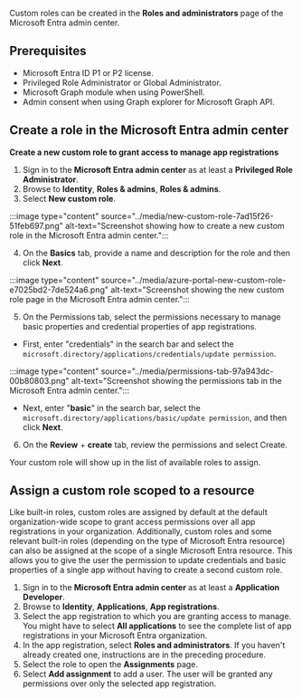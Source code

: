 Custom roles can be created in the **Roles and administrators** page of the Microsoft Entra admin center.

## Prerequisites

 -  Microsoft Entra ID P1 or P2 license.
 -  Privileged Role Administrator or Global Administrator.
 -  Microsoft Graph module when using PowerShell.
 -  Admin consent when using Graph explorer for Microsoft Graph API.

## Create a role in the Microsoft Entra admin center

**Create a new custom role to grant access to manage app registrations**

1.  Sign in to the **Microsoft Entra admin center** as at least a **Privileged Role Administrator**.
2.  Browse to **Identity**, **Roles & admins**, **Roles & admins**.
3.  Select **New custom role**.

:::image type="content" source="../media/new-custom-role-7ad15f26-51feb697.png" alt-text="Screenshot showing how to create a new custom role in the Microsoft Entra admin center.":::


4.  On the **Basics** tab, provide a name and description for the role and then click **Next**.

:::image type="content" source="../media/azure-portal-new-custom-role-e7025bd2-7de524a6.png" alt-text="Screenshot showing the new custom role page in the Microsoft Entra admin center.":::


5.  On the Permissions tab, select the permissions necessary to manage basic properties and credential properties of app registrations.<br>

 -  First, enter "credentials" in the search bar and select the `microsoft.directory/applications/credentials/update permission`.

:::image type="content" source="../media/permissions-tab-97a943dc-00b80803.png" alt-text="Screenshot showing the permissions tab in the Microsoft Entra admin center.":::


 -  Next, enter "**basic**" in the search bar, select the `microsoft.directory/applications/basic/update permission`, and then click **Next**.

6.  On the **Review** \+ **create** tab, review the permissions and select Create.<br>

Your custom role will show up in the list of available roles to assign.

## Assign a custom role scoped to a resource

Like built-in roles, custom roles are assigned by default at the default organization-wide scope to grant access permissions over all app registrations in your organization. Additionally, custom roles and some relevant built-in roles (depending on the type of Microsoft Entra resource) can also be assigned at the scope of a single Microsoft Entra resource. This allows you to give the user the permission to update credentials and basic properties of a single app without having to create a second custom role.

1.  Sign in to the **Microsoft Entra admin center** as at least a **Application Developer**.
2.  Browse to **Identity**, **Applications**, **App registrations**.
3.  Select the app registration to which you are granting access to manage. You might have to select **All applications** to see the complete list of app registrations in your Microsoft Entra organization.
4.  In the app registration, select **Roles and administrators**. If you haven't already created one, instructions are in the preceding procedure.<br>
5.  Select the role to open the **Assignments** page.<br>
6.  Select **Add assignment** to add a user. The user will be granted any permissions over only the selected app registration.
